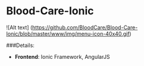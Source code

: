 # Blood-Care-Ionic

![Alt text] (https://github.com/BloodCare/Blood-Care-Ionic/blob/master/www/img/menu-icon-40x40.gif)

###Details:
* **Frontend**: Ionic Framework, AngularJS
